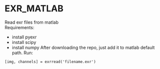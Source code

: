 # EXR_MATLAB
Read exr files from matlab <br />
Requirements: <br />
- install pyexr
- install scipy
- install numpy
After downloading the repo, just add it to matlab default path. 
Run:
```
[img, channels] = exrread('filename.exr')

```

